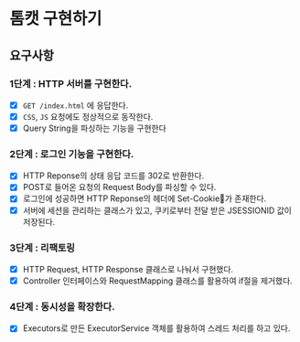 # 톰캣 구현하기

## 요구사항

### 1단계 : HTTP 서버를 구현한다.
- [x] `GET /index.html` 에 응답한다.
- [x] `CSS`, `JS` 요청에도 정상적으로 동작한다.
- [x] Query String을 파싱하는 기능을 구현한다

### 2단계 : 로그인 기능을 구현한다.
- [x] HTTP Reponse의 상태 응답 코드를 302로 반환한다.
- [x] POST로 들어온 요청의 Request Body를 파싱할 수 있다.
- [x] 로그인에 성공하면 HTTP Reponse의 헤더에 Set-Cookie가 존재한다.
- [x] 서버에 세션을 관리하는 클래스가 있고, 쿠키로부터 전달 받은 JSESSIONID 값이 저장된다.

### 3단계 : 리팩토링

- [x] HTTP Request, HTTP Response 클래스로 나눠서 구현했다.
- [x] Controller 인터페이스와 RequestMapping 클래스를 활용하여 if절을 제거했다.

### 4단계 : 동시성을 확장한다.
- [x] Executors로 만든 ExecutorService 객체를 활용하여 스레드 처리를 하고 있다.
